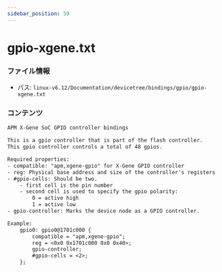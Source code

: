 ```yaml
---
sidebar_position: 59
---
```

# gpio-xgene.txt

### ファイル情報

- パス: `linux-v6.12/Documentation/devicetree/bindings/gpio/gpio-xgene.txt`

### コンテンツ

```txt
APM X-Gene SoC GPIO controller bindings

This is a gpio controller that is part of the flash controller.
This gpio controller controls a total of 48 gpios.

Required properties:
- compatible: "apm,xgene-gpio" for X-Gene GPIO controller
- reg: Physical base address and size of the controller's registers
- #gpio-cells: Should be two.
	- first cell is the pin number
	- second cell is used to specify the gpio polarity:
		0 = active high
		1 = active low
- gpio-controller: Marks the device node as a GPIO controller.

Example:
	gpio0: gpio0@1701c000 {
		compatible = "apm,xgene-gpio";
		reg = <0x0 0x1701c000 0x0 0x40>;
		gpio-controller;
		#gpio-cells = <2>;
	};

```
